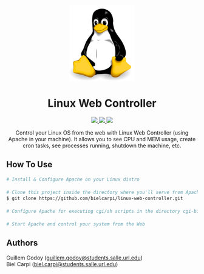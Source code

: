 <p align="center" style="margin-top: 50px">
  <img src="img/linux-logo.png" alt="Linux Logo" height="200">
</p>

<h1 align="center">Linux Web Controller</h1>

<p align="center">
  <a href="https://en.wikipedia.org/wiki/Bash_(Unix_shell)">
    <img src="https://img.shields.io/badge/shell-scripting-red">
  </a>
  <a href="https://github.com/bielcarpi/linux-web-controller">
    <img src="https://img.shields.io/badge/Development Stage-blue.svg">
  </a>
    <a href="https://opensource.org/licenses/BSD-3-Clause">
    <img src="https://img.shields.io/badge/Open%20Source-%E2%9D%A4-brightgreen.svg">
  </a>
</p>

<p align="center">
    Control your Linux OS from the web with Linux Web Controller (using Apache in your machine). 
    It allows you to see CPU and MEM usage, create cron tasks, see processes running, shutdown the machine, etc.
</p>


## How To Use
```bash
# Install & Configure Apache on your Linux distro

# Clone this project inside the directory where you'll serve from Apache
$ git clone https://github.com/bielcarpi/linux-web-controller.git

# Configure Apache for executing cgi/sh scripts in the directory cgi-bin

# Start Apache and control your system from the Web
```

## Authors
Guillem Godoy (guillem.godoy@students.salle.url.edu)
<br>
Biel Carpi (biel.carpi@students.salle.url.edu)